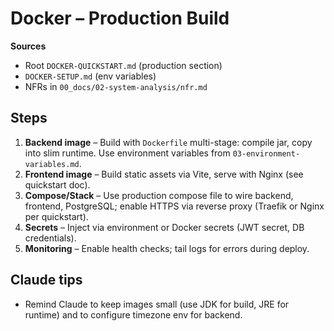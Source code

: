 # Docker – Production Build

**Sources**
- Root `DOCKER-QUICKSTART.md` (production section)
- `DOCKER-SETUP.md` (env variables)
- NFRs in `00_docs/02-system-analysis/nfr.md`

## Steps
1. **Backend image** – Build with `Dockerfile` multi-stage: compile jar, copy into slim runtime. Use environment variables from `03-environment-variables.md`.
2. **Frontend image** – Build static assets via Vite, serve with Nginx (see quickstart doc).
3. **Compose/Stack** – Use production compose file to wire backend, frontend, PostgreSQL; enable HTTPS via reverse proxy (Traefik or Nginx per quickstart).
4. **Secrets** – Inject via environment or Docker secrets (JWT secret, DB credentials).
5. **Monitoring** – Enable health checks; tail logs for errors during deploy.

## Claude tips
- Remind Claude to keep images small (use JDK for build, JRE for runtime) and to configure timezone env for backend.
